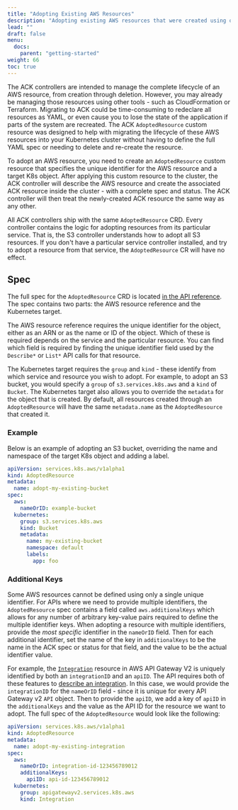```yaml
---
title: "Adopting Existing AWS Resources"
description: "Adopting existing AWS resources that were created using other tools"
lead: ""
draft: false
menu:
  docs:
    parent: "getting-started"
weight: 66
toc: true
---
```


The ACK controllers are intended to manage the complete lifecycle of an AWS
resource, from creation through deletion. However, you may already be
managing those resources using other tools - such as CloudFormation or
Terraform. Migrating to ACK could be time-consuming to redeclare all resources
as YAML, or even cause you to lose the state of the application if parts of the
system are recreated. The ACK `AdoptedResource` custom resource was designed to
help with migrating the lifecycle of these AWS resources into your Kubernetes
cluster without having to define the full YAML spec or needing to delete and
re-create the resource.

To adopt an AWS resource, you need to create an `AdoptedResource` custom
resource that specifies the unique identifier for the AWS resource and a target
K8s object. After applying this custom resource to the cluster, the ACK
controller will describe the AWS resource and create the associated ACK resource
inside the cluster - with a complete spec and status. The ACK controller will
then treat the newly-created ACK resource the same way as any other.

All ACK controllers ship with the same `AdoptedResource` CRD. Every controller
contains the logic for adopting resources from its particular service. That is,
the S3 controller understands how to adopt all S3 resources. If you don't have a
particular service controller installed, and try to adopt a resource from that
service, the `AdoptedResource` CR will have no effect.

## Spec

The full spec for the `AdoptedResource` CRD is located [in the API
reference][api-ref]. The spec contains two parts: the AWS resource reference and
the Kubernetes target.

The AWS resource reference requires the unique identifier for the object, either
as an ARN or as the name or ID of the object. Which of these is required depends
on the service and the particular resource. You can find which field is required
by finding the unique identifier field used by the `Describe*` or `List*` API
calls for that resource.

The Kubernetes target requires the `group` and `kind` - these identify from
which service and resource you wish to adopt. For example, to adopt an S3
bucket, you would specify a `group` of `s3.services.k8s.aws` and a `kind` of
`Bucket`. The Kubernetes target also allows you to override the `metadata` for
the object that is created. By default, all resources created through an
`AdoptedResource` will have the same `metadata.name` as the `AdoptedResource`
that created it. 

[api-ref]: https://aws-controllers-k8s.github.io/community/reference/common/v1alpha1/adoptedresource/

### Example

Below is an example of adopting an S3 bucket, overriding the name and namespace
of the target K8s object and adding a label.

```yaml
apiVersion: services.k8s.aws/v1alpha1
kind: AdoptedResource
metadata:
  name: adopt-my-existing-bucket
spec:  
  aws:
    nameOrID: example-bucket
  kubernetes:
    group: s3.services.k8s.aws
    kind: Bucket
    metadata:
      name: my-existing-bucket
      namespace: default
      labels:
        app: foo
```

### Additional Keys

Some AWS resources cannot be defined using only a single unique identifier. For
APIs where we need to provide multiple identifiers, the `AdoptedResource` spec
contains a field called `aws.additionalKeys` which allows for any number of
arbitrary key-value pairs required to define the multiple identifier keys. When
adopting a resource with multiple identifiers, provide the *most specific*
identifier in the `nameOrID` field. Then for each additional identifier, set the
name of the key in `additionalKeys` to be the name in the ACK spec or status for
that field, and the value to be the actual identifier value.

For example, the [`Integration`][apigw-integration] resource in AWS API Gateway
V2 is uniquely identified by both an `integrationID` and an `apiID`. The API
requires both of these features to [describe an integration][integ-describe]. In
this case, we would provide the `integrationID` for the `nameOrID` field - since
it is unique for every API Gateway v2 `API` object. Then to provide the `apiID`,
we add a key of `apiID` in the `additionalKeys` and the value as the API ID for
the resource we want to adopt. The full spec of the `AdoptedResource` would look
like the following:

```yaml
apiVersion: services.k8s.aws/v1alpha1
kind: AdoptedResource
metadata:
  name: adopt-my-existing-integration
spec:  
  aws:
    nameOrID: integration-id-123456789012
    additionalKeys:
      apiID: api-id-123456789012
  kubernetes:
    group: apigatewayv2.services.k8s.aws
    kind: Integration
```

[apigw-integration]:
    https://aws-controllers-k8s.github.io/community/reference/apigatewayv2/v1alpha1/integration/#spec
[integ-describe]: https://docs.aws.amazon.com/sdk-for-go/api/service/apigatewayv2/#GetIntegrationInput